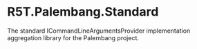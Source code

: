 # R5T.Palembang.Standard
The standard ICommandLineArgumentsProvider implementation aggregation library for the Palembang project.
